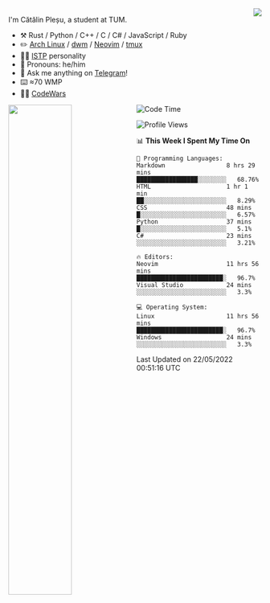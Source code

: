 <!--![](https://github.com/Catalinhimself/Catalinhimself/blob/main/Sakura_Nene_CPP.jpg)-->

<a href="https://github.com/RaoHai/RaoHai/actions">
<img align="right" src="https://github-readme-stats.vercel.app/api/wakatime?username=catalinhimself&theme=calm&layout=compact&langs_count=20" />
</a>
 
I'm Cătălin Pleșu, a student at TUM.

-   :hammer_and_pick: Rust / Python / C++ / C / C# / JavaScript / Ruby 
-   :pencil2: [Arch Linux](https://wiki.archlinux.org/title/Arch_Linux) / [dwm](https://dwm.suckless.org/) / [Neovim](https://neovim.io/) / [tmux](https://github.com/tmux/tmux/wiki)
-   :man_scientist: [ISTP](https://www.16personalities.com/istp-personality) personality
-   :man: Pronouns: he/him
-   :thought_balloon: Ask me anything on [Telegram](https://t.me/catalinplesu)!
-   ⌨️ ≈70 WMP
-   👨‍💻 [CodeWars](https://www.codewars.com/users/Catalinhimself)

[<img align="left" width="50%" src="https://github-readme-stats-ouuan.vercel.app/api?username=catalinplesu&theme=calm&show_icons=true">](https://metrics.lecoq.io/catalinplesu#gh-dark-mode-only)
 
<!--START_SECTION:waka-->
![Code Time](http://img.shields.io/badge/Code%20Time-0%20secs-blue)

![Profile Views](http://img.shields.io/badge/Profile%20Views-8-blue)

📊 **This Week I Spent My Time On** 

```text
💬 Programming Languages: 
Markdown                 8 hrs 29 mins       █████████████████░░░░░░░░   68.76% 
HTML                     1 hr 1 min          ██░░░░░░░░░░░░░░░░░░░░░░░   8.29% 
CSS                      48 mins             █░░░░░░░░░░░░░░░░░░░░░░░░   6.57% 
Python                   37 mins             █░░░░░░░░░░░░░░░░░░░░░░░░   5.1% 
C#                       23 mins             ░░░░░░░░░░░░░░░░░░░░░░░░░   3.21%

🔥 Editors: 
Neovim                   11 hrs 56 mins      ████████████████████████░   96.7% 
Visual Studio            24 mins             ░░░░░░░░░░░░░░░░░░░░░░░░░   3.3%

💻 Operating System: 
Linux                    11 hrs 56 mins      ████████████████████████░   96.7% 
Windows                  24 mins             ░░░░░░░░░░░░░░░░░░░░░░░░░   3.3%

```


 Last Updated on 22/05/2022 00:51:16 UTC
<!--END_SECTION:waka-->

